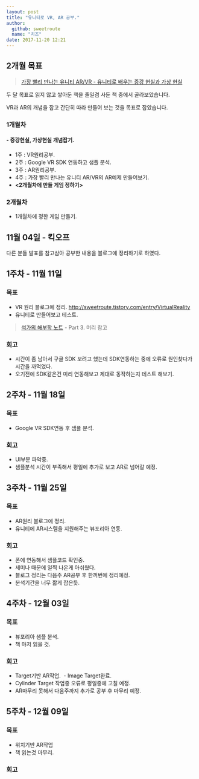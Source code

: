 ```yaml
---
layout: post
title: "유니티로 VR, AR 공부."
author: 
  github: sweetroute
  name: "치즈"
date: 2017-11-20 12:21
---
```


## 2개월 목표
> <a href="http://book.naver.com/bookdb/book_detail.nhn?bid=12049025" target="_blank">가장 빨리 만나는 유니티 AR/VR - 유니티로 배우는 증강 현실과 가상 현실</a>

두 달 목표로 읽지 않고 쌓아둔 책을 줄일겸 사둔 책 중에서 골라보았습니다.

VR과 AR의 개념을 잡고 간단히 따라 만들어 보는 것을 목표로 잡았습니다.

### 1개월차 
#### - 증강현실, 가상현실 개념잡기.
- 1주 : VR원리공부. 
- 2주 : Google VR SDK 연동하고 샘플 분석. 
- 3주 : AR원리공부.
- 4주 : 가장 빨리 만나는 유니티 AR/VR의 AR예제 만들어보기. 
- **<2개월차에 만들 게임 정하기>**

### 2개월차 
- 1개월차에 정한 게임 만들기.


## 11월 04일 - 킥오프                      
다른 분들 발표를 참고삼아 공부한 내용을 블로그에 정리하기로 하였다.

## 1주차 - 11월 11일
### 목표
- VR 원리 블로그에 정리. http://sweetroute.tistory.com/entry/VirtualReality 
- 유니티로 만들어보고 테스트.
> <a href="http://book.naver.com/bookdb/book_detail.nhn?bid=11576635" target="_blank">석가의 해부학 노트</a> - Part 3. 머리 참고
 
### 회고
- 시간이 좀 남아서 구글 SDK 보려고 했는데 SDK연동하는 중에 오류로 원인찾다가 시간을 까먹었다.
- 오기전에 SDK같은건 미리 연동해보고 제대로 동작하는지 테스트 해보기.

## 2주차 - 11월 18일
### 목표
- Google VR SDK연동 후 샘플 분석.

### 회고
- UI부분 파악중.
- 샘플분석 시간이 부족해서 평일에 추가로 보고 AR로 넘어갈 예정.

## 3주차 - 11월 25일
### 목표
- AR원리 블로그에 정리.
- 유니티에 AR시스템을 지원해주는 뷰포리아 연동.

### 회고
- 폰에 연동해서 샘플코드 확인중.
- 세미나 때문에 일찍 나온게 아쉬웠다.
- 블로그 정리는 다음주 AR공부 후 한꺼번에 정리예정.
- 분석기간을 너무 짧게 잡은듯.

## 4주차 - 12월 03일
### 목표
- 뷰포리아 샘플 분석.
- 책 마저 읽을 것.

### 회고
 - Target기반 AR작업.
 - Image Target완료.
 - Cylinder Target 작업중 오류로 평일중에 고칠 예정.
 - AR마무리 못해서 다음주까지 추가로 공부 후 마무리 예정.
 
## 5주차 - 12월 09일
### 목표
 - 위치기반 AR작업
 - 책 읽는것 마무리.
 
### 회고

